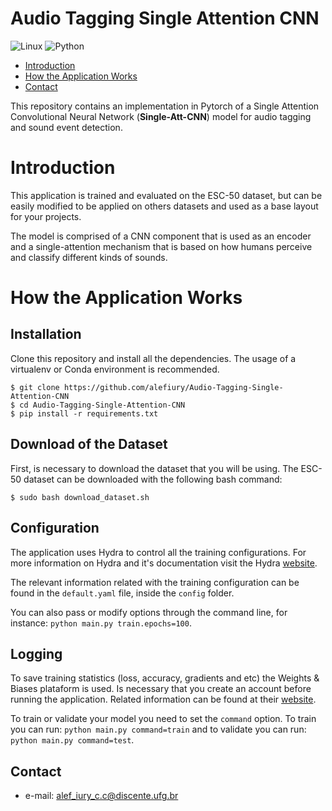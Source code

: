 # Audio Tagging Single Attention CNN

![Linux](https://img.shields.io/badge/Linux-FCC624?style=for-the-badge&logo=linux&logoColor=black)
![Python](https://img.shields.io/badge/python-3670A0?style=for-the-badge&logo=python&logoColor=ffdd54)

- [Introduction](#Introduction)
- [How the Application Works](#How-the-Application-Works)
- [Contact](#Contact)

This repository contains an implementation in Pytorch of a Single Attention Convolutional Neural Network 
(**Single-Att-CNN**) model for audio tagging and sound event detection.

# Introduction

This application is trained and evaluated on the ESC-50 dataset, but can be easily modified to be
applied on others datasets and used as a base layout for your projects.

The model is comprised of a CNN component that is used as an encoder and a single-attention mechanism
that is based on how humans perceive and classify different kinds of sounds.


# How the Application Works

## Installation

Clone this repository and install all the dependencies. 
The usage of a virtualenv or Conda environment is recommended.

```
$ git clone https://github.com/alefiury/Audio-Tagging-Single-Attention-CNN
$ cd Audio-Tagging-Single-Attention-CNN
$ pip install -r requirements.txt
```

## Download of the Dataset

First, is necessary to download the dataset that you will be using. The ESC-50 dataset can be
downloaded with the following bash command:

```
$ sudo bash download_dataset.sh
```

## Configuration

The application uses Hydra to control all the training configurations. For more
information on Hydra and it's documentation visit the Hydra [website](https://hydra.cc/).

The relevant information related with the training configuration can be found in the `default.yaml` 
file, inside the `config` folder.

You can also pass or modify options through the command line, for instance: `python main.py train.epochs=100`.

## Logging

To save training statistics (loss, accuracy, gradients and etc) the Weights & Biases plataform is used. 
Is necessary that you create an account before running the application. 
Related information can be found at their [website](https://wandb.ai/site).

To train or validate your model you need to set the `command` option. To train you can run: `python main.py command=train`
and to validate you can run: `python main.py command=test`.

## Contact

- e-mail: alef_iury_c.c@discente.ufg.br
